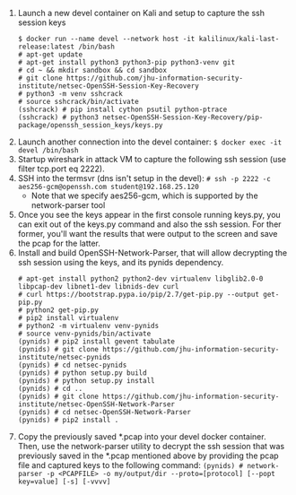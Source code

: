 
1. Launch a new devel container on Kali and setup to capture the ssh session keys
    ```
    $ docker run --name devel --network host -it kalilinux/kali-last-release:latest /bin/bash 
    # apt-get update
    # apt-get install python3 python3-pip python3-venv git
    # cd ~ && mkdir sandbox && cd sandbox
    # git clone https://github.com/jhu-information-security-institute/netsec-OpenSSH-Session-Key-Recovery
    # python3 -m venv sshcrack
    # source sshcrack/bin/activate
    (sshcrack) # pip install cython psutil python-ptrace
    (sshcrack) # python3 netsec-OpenSSH-Session-Key-Recovery/pip-package/openssh_session_keys/keys.py
    ```
1. Launch another connection into the devel container: `$ docker exec -it devel /bin/bash`
1. Startup wireshark in attack VM to capture the following ssh session (use filter tcp.port eq 2222).
1. SSH into the termsvr (dns isn't setup in the devel): `# ssh -p 2222 -c aes256-gcm@openssh.com student@192.168.25.120`
    * Note that we specify aes256-gcm, which is supported by the network-parser tool
1. Once you see the keys appear in the first console running keys.py, you can exit out of the keys.py command and also the ssh session.  For ther former, you'll want the results that were output to the screen and save the pcap for the latter.
1. Install and build OpenSSH-Network-Parser, that will allow decrypting the ssh session using the keys, and its pynids dependency.
    ```
    # apt-get install python2 python2-dev virtualenv libglib2.0-0 libpcap-dev libnet1-dev libnids-dev curl
    # curl https://bootstrap.pypa.io/pip/2.7/get-pip.py --output get-pip.py
    # python2 get-pip.py
    # pip2 install virtualenv
    # python2 -m virtualenv venv-pynids
    # source venv-pynids/bin/activate
    (pynids) # pip2 install gevent tabulate
    (pynids) # git clone https://github.com/jhu-information-security-institute/netsec-pynids
    (pynids) # cd netsec-pynids 
    (pynids) # python setup.py build
    (pynids) # python setup.py install
    (pynids) # cd ..
    (pynids) # git clone https://github.com/jhu-information-security-institute/netsec-OpenSSH-Network-Parser
    (pynids) # cd netsec-OpenSSH-Network-Parser
    (pynids) # pip2 install .
    ```
1. Copy the previously saved *.pcap into your devel docker container.  Then, use the network-parser utility to decrypt the ssh session that was previously saved in the *.pcap mentioned above by providing the pcap file and captured keys to the following command: `(pynids) # network-parser -p <PCAPFILE> -o my/output/dir --proto=[protocol] [--popt key=value] [-s] [-vvvv]`
